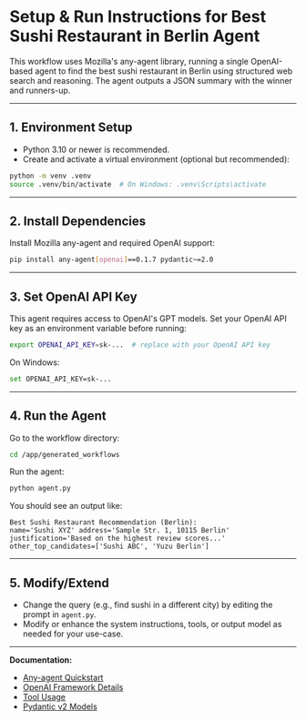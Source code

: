 # Setup & Run Instructions for Best Sushi Restaurant in Berlin Agent

This workflow uses Mozilla's any-agent library, running a single OpenAI-based agent to find the best sushi restaurant in Berlin using structured web search and reasoning. The agent outputs a JSON summary with the winner and runners-up.

---

## 1. Environment Setup

- Python 3.10 or newer is recommended.
- Create and activate a virtual environment (optional but recommended):

```sh
python -m venv .venv
source .venv/bin/activate  # On Windows: .venv\Scripts\activate
```

---

## 2. Install Dependencies

Install Mozilla any-agent and required OpenAI support:

```sh
pip install any-agent[openai]==0.1.7 pydantic~=2.0
```

---

## 3. Set OpenAI API Key

This agent requires access to OpenAI's GPT models.
Set your OpenAI API key as an environment variable before running:

```sh
export OPENAI_API_KEY=sk-...  # replace with your OpenAI API key
```
On Windows:
```sh
set OPENAI_API_KEY=sk-...
```

---

## 4. Run the Agent

Go to the workflow directory:

```sh
cd /app/generated_workflows
```

Run the agent:

```sh
python agent.py
```

You should see an output like:

```
Best Sushi Restaurant Recommendation (Berlin):
name='Sushi XYZ' address='Sample Str. 1, 10115 Berlin' justification='Based on the highest review scores...' other_top_candidates=['Sushi ABC', 'Yuzu Berlin']
```

---

## 5. Modify/Extend

- Change the query (e.g., find sushi in a different city) by editing the prompt in `agent.py`.
- Modify or enhance the system instructions, tools, or output model as needed for your use-case.

---

**Documentation:**
- [Any-agent Quickstart](https://mozilla-ai.github.io/any-agent/agents/)
- [OpenAI Framework Details](https://mozilla-ai.github.io/any-agent/frameworks/openai/)
- [Tool Usage](https://mozilla-ai.github.io/any-agent/tools/)
- [Pydantic v2 Models](https://docs.pydantic.dev/2.0/)
